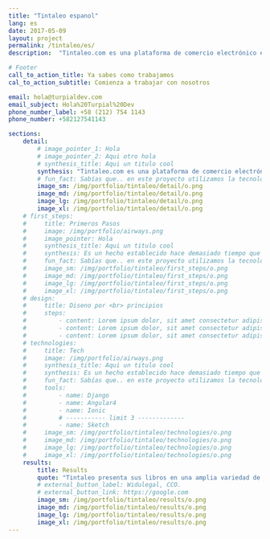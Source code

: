 ```yaml
---
title: "Tintaleo espanol"
lang: es
date: 2017-05-09
layout: project
permalink: /tintaleo/es/
description:  "Tintaleo.com es una plataforma de comercio electrónico en Wordpress que permite comprar libros infantiles de autores latinoamericanos en español con el objetivo de apoyar la enseñanza como segundo idioma para niños en los Estados Unidos."

# Footer
call_to_action_title: Ya sabes como trabajamos
cal_to_action_subtitle: Comienza a trabajar con nosotros

email: hola@turpialdev.com
email_subject: Hola%20Turpial%20Dev
phone_number_label: +58 (212) 754 1143
phone_number: +582127541143

sections:
    detail:
        # image_pointer_1: Hola
        # image_pointer_2: Aqui otro hola
        # synthesis_title: Aqui un titulo cool
        synthesis: "Tintaleo.com es una plataforma de comercio electrónico en Wordpress que permite comprar libros infantiles de autores latinoamericanos en español con el objetivo de apoyar la enseñanza como segundo idioma para niños en los Estados Unidos."
        # fun_fact: Sabías que.. en este proyecto utilizamos la tecnología ‘Lorem ipsum” para tal cosa texto aqui lorem ipsum para tal cosa texto aqui lorem ipsum.
        image_sm: /img/portfolio/tintaleo/detail/o.png
        image_md: /img/portfolio/tintaleo/detail/o.png
        image_lg: /img/portfolio/tintaleo/detail/o.png
        image_xl: /img/portfolio/tintaleo/detail/o.png
    # first_steps:
    #     title: Primeros Pasos
    #     image: /img/portfolio/airways.png
    #     image_pointer: Hola
    #     synthesis_title: Aqui un titulo cool
    #     synthesis: Es un hecho establecido hace demasiado tiempo que un lector se distraerá con el contenido del texto Es un hecho establecido hace demasiado tiempo que un lector se distraerá con elcontenido del texto.
    #     fun_fact: Sabías que.. en este proyecto utilizamos la tecnología ‘Lorem ipsum” para tal cosa texto aqui lorem ipsum para tal cosa texto aqui lorem ipsum.
    #     image_sm: /img/portfolio/tintaleo/first_steps/o.png
    #     image_md: /img/portfolio/tintaleo/first_steps/o.png
    #     image_lg: /img/portfolio/tintaleo/first_steps/o.png
    #     image_xl: /img/portfolio/tintaleo/first_steps/o.png
    # design:
    #     title: Diseno por <br> principios
    #     steps:
    #         - content: Lorem ipsum dolor, sit amet consectetur adipisicing elit. Voluptatibus voluptatum nemo vel reprehenderit cumque maxime perferendis. Obcaecati delectus quia non laudantium porro, dicta quae autem nobis iusto ut harum sint!
    #         - content: Lorem ipsum dolor, sit amet consectetur adipisicing elit. Voluptatibus voluptatum nemo vel reprehenderit cumque maxime perferendis.
    #         - content: Lorem ipsum dolor, sit amet consectetur adipisicing elit. Voluptatibus voluptatum nemo vel reprehenderit cumque maxime perferendis. Obcaecati delectus quia non laudantium porro.
    # technologies:
    #     title: Tech
    #     image: /img/portfolio/airways.png
    #     synthesis_title: Aqui un titulo cool
    #     synthesis: Es un hecho establecido hace demasiado tiempo que un lector se distraerá con el contenido del texto Es un hecho establecido hace demasiado tiempo que un lector se distraerá con elcontenido del texto.
    #     fun_fact: Sabías que.. en este proyecto utilizamos la tecnología ‘Lorem ipsum” para tal cosa texto aqui lorem ipsum para tal cosa texto aqui lorem ipsum.
    #     tools:
    #         - name: Django
    #         - name: Angular4
    #         - name: Ionic
    #         # ----------- limit 3 -------------
    #         - name: Sketch
    #     image_sm: /img/portfolio/tintaleo/technologies/o.png
    #     image_md: /img/portfolio/tintaleo/technologies/o.png
    #     image_lg: /img/portfolio/tintaleo/technologies/o.png
    #     image_xl: /img/portfolio/tintaleo/technologies/o.png
    results:
        title: Results
        quote: "Tintaleo presenta sus libros en una amplia variedad de formas: Las selecciones son por edad del niño de 0 a 10 años o incluso para los padres, cómo están escritos (poesía, prosa, rimas), los temas y orígenes de los cuentos e incluso sus presentaciones."
        # external_button_label: Widulegal, CCO.
        # external_button_link: https://google.com
        image_sm: /img/portfolio/tintaleo/results/o.png
        image_md: /img/portfolio/tintaleo/results/o.png
        image_lg: /img/portfolio/tintaleo/results/o.png
        image_xl: /img/portfolio/tintaleo/results/o.png
---
```


